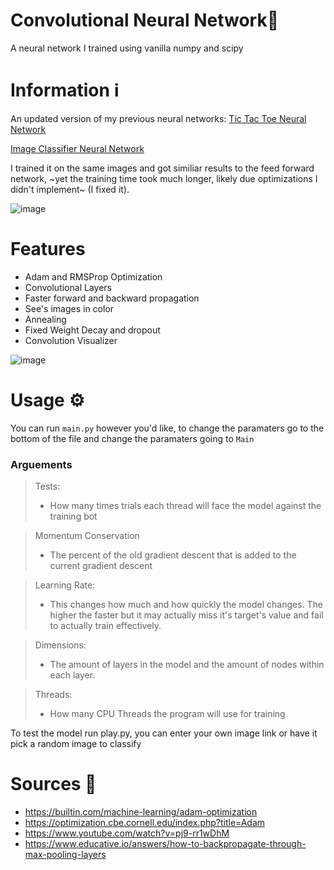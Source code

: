 # Convolutional Neural Network🧠
A neural network I trained using vanilla numpy and scipy

# Information ℹ

An updated version of my previous neural networks:
[Tic Tac Toe Neural Network](https://github.com/TheonlyIcebear/Tic-Tac-Toe-Machine-Learning)

[Image Classifier Neural Network](https://github.com/TheonlyIcebear/Image-Recognition-AI)

I trained it on the same images and got similiar results to the feed forward network, ~yet the training time took much longer, likely due optimizations I didn't implement~ (I fixed it).

![image](https://github.com/TheonlyIcebear/Convolutional-Neural-Network/assets/78031685/16b79a5d-c378-45a1-afcc-258bc31546da)

# Features
 - Adam and RMSProp Optimization
 - Convolutional Layers
 - Faster forward and backward propagation
 - See's images in color
 - Annealing
 - Fixed Weight Decay and dropout
 - Convolution Visualizer

![image](https://github.com/TheonlyIcebear/Convolutional-Neural-Network/assets/78031685/e9c79f46-e5b7-445d-bf0f-004d5b0245d8)


# Usage ⚙

You can run `main.py` however you'd like, to change the paramaters go to the bottom of the file and change the paramaters going to `Main`

### Arguements
 > Tests:<br> 
 > - How many times trials each thread will face the model against the training bot<br>

 > Momentum Conservation
 > - The percent of the old gradient descent that is added to the current gradient descent

 > Learning Rate:<br>
 > - This changes how much and how quickly the model changes. The higher the faster but it may actually miss it's target's value and fail to actually train effectively.

 > Dimensions:<br>
 > - The amount of layers in the model and the amount of nodes within each layer.

 > Threads:<br>
 > - How many CPU Threads the program will use for training

To test the model run play.py, you can enter your own image link or have it pick a random image to classify

# Sources 🔌

 - https://builtin.com/machine-learning/adam-optimization
 - https://optimization.cbe.cornell.edu/index.php?title=Adam
 - https://www.youtube.com/watch?v=pj9-rr1wDhM
 - https://www.educative.io/answers/how-to-backpropagate-through-max-pooling-layers
